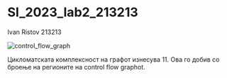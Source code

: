 # SI_2023_lab2_213213
Ivan Ristov 213213


![control_flow_graph](https://github.com/reesetfromchina/SI_2023_lab2_213213/assets/100435809/097bbbd1-7d55-4380-9d70-df6134bc7a06)

Цикломатската комплексност на графот изнесува 11. Ова го добив со броење на регионите на control flow graphot.
